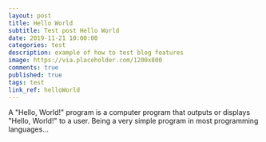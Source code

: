 ```yaml
---
layout: post
title: Hello World
subtitle: Test post Hello World
date: 2019-11-21 10:00:00
categories: test
description: example of how to test blog features
image: https://via.placeholder.com/1200x800
comments: true
published: true
tags: test
link_ref: helloWorld
---
```


A "Hello, World!" program is a computer program that outputs or displays "Hello, World!" to a user. Being a very simple program in most programming languages...
